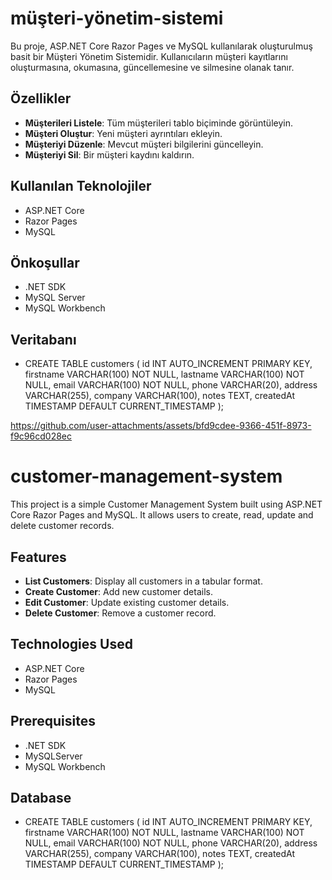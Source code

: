 # müşteri-yönetim-sistemi

Bu proje, ASP.NET Core Razor Pages ve MySQL kullanılarak oluşturulmuş basit bir Müşteri Yönetim Sistemidir. Kullanıcıların müşteri kayıtlarını oluşturmasına, okumasına, güncellemesine ve silmesine olanak tanır.

## Özellikler
- **Müşterileri Listele**: Tüm müşterileri tablo biçiminde görüntüleyin.
- **Müşteri Oluştur**: Yeni müşteri ayrıntıları ekleyin.
- **Müşteriyi Düzenle**: Mevcut müşteri bilgilerini güncelleyin.
- **Müşteriyi Sil**: Bir müşteri kaydını kaldırın.

## Kullanılan Teknolojiler
- ASP.NET Core
- Razor Pages
- MySQL

## Önkoşullar
- .NET SDK
- MySQL Server
- MySQL Workbench

## Veritabanı  
- CREATE TABLE customers (
    id INT AUTO_INCREMENT PRIMARY KEY,
    firstname VARCHAR(100) NOT NULL,
    lastname VARCHAR(100) NOT NULL,
    email VARCHAR(100) NOT NULL,
    phone VARCHAR(20),
    address VARCHAR(255),
    company VARCHAR(100),
    notes TEXT,
    createdAt TIMESTAMP DEFAULT CURRENT_TIMESTAMP
  );

https://github.com/user-attachments/assets/bfd9cdee-9366-451f-8973-f9c96cd028ec

# customer-management-system

This project is a simple Customer Management System built using ASP.NET Core Razor Pages and MySQL. It allows users to create, read, update and delete customer records.

## Features
- **List Customers**: Display all customers in a tabular format.
- **Create Customer**: Add new customer details.
- **Edit Customer**: Update existing customer details.
- **Delete Customer**: Remove a customer record.

## Technologies Used
- ASP.NET Core
- Razor Pages
- MySQL

## Prerequisites
- .NET SDK
- MySQLServer
- MySQL Workbench

## Database
- CREATE TABLE customers (
 id INT AUTO_INCREMENT PRIMARY KEY,
 firstname VARCHAR(100) NOT NULL,
 lastname VARCHAR(100) NOT NULL,
 email VARCHAR(100) NOT NULL,
 phone VARCHAR(20),
 address VARCHAR(255),
 company VARCHAR(100),
 notes TEXT,
 createdAt TIMESTAMP DEFAULT CURRENT_TIMESTAMP
 );
